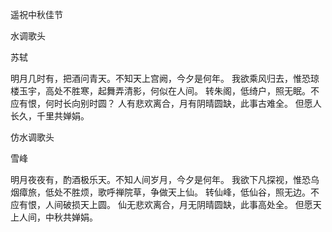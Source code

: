 遥祝中秋佳节


水调歌头

苏轼


明月几时有，把酒问青天。不知天上宫阙，今夕是何年。
我欲乘风归去，惟恐琼楼玉宇，高处不胜寒，起舞弄清影，何似在人间。
转朱阁，低绮户，照无眠。不应有恨，何时长向别时圆？
人有悲欢离合，月有阴晴圆缺，此事古难全。
但愿人长久，千里共婵娟。 



仿水调歌头

雪峰


明月夜夜有，酌酒极乐天。不知人间岁月，今夕是何年。
我欲下凡探视，惟恐乌烟瘴旅，低处不胜烦，歌呼禅院草，争做天上仙。
转仙峰，低仙谷，照无边。不应有恨，人间破损天上圆。
仙无悲欢离合，月无阴晴圆缺，此事高处全。
但愿天上人间，中秋共婵娟。



